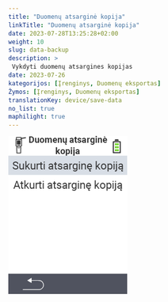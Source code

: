 ```yaml
---
title: "Duomenų atsarginė kopija"
linkTitle: "Duomenų atsarginė kopija"
date: 2023-07-28T13:25:28+02:00
weight: 10
slug: data-backup
description: >
 Vykdyti duomenų atsargines kopijas
date: 2023-07-26
kategorijos: [Įrenginys, Duomenų eksportas]
Žymos: [Įrenginys, Duomenų eksportas]
translationKey: device/save-data
no_list: true
maphilight: true
---
```

<img src="backup.png" alt="VitalControl Duomenų valdymas" title="Duomenų valdymas" usemap="#workmap" class="maphilight" />

<map name="workmap">
  <area shape="rect" coords="2,40,238,80" alt="Sukurti atsarginę kopiją" title="Instrukcijas, kaip sukurti atsarginę kopiją, rasite čia&#10;Pelės paspaudimas: atidaryti dokumentaciją" href="/lt/docs/backup/backup/">

  <area shape="rect" coords="2,80,238,120" alt="Atkurti atsarginę kopiją" title="Instrukcijas, kaip atkurti atsarginę kopiją, rasite čia&#10;Pelės paspaudimas: atidaryti dokumentaciją" href="/lt/docs/backup/restore/">

  <area shape="rect" coords="2,282,120,319" alt="Atgal" title="Grįžti vienu lygiu atgal&#10;Pelės paspaudimas: atidaryti dokumentaciją" href="/lt/docs/device/data-management/">
</map>
